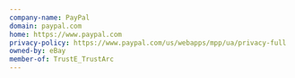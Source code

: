 ```yaml
---
company-name: PayPal
domain: paypal.com
home: https://www.paypal.com
privacy-policy: https://www.paypal.com/us/webapps/mpp/ua/privacy-full
owned-by: eBay
member-of: TrustE_TrustArc
---
```




